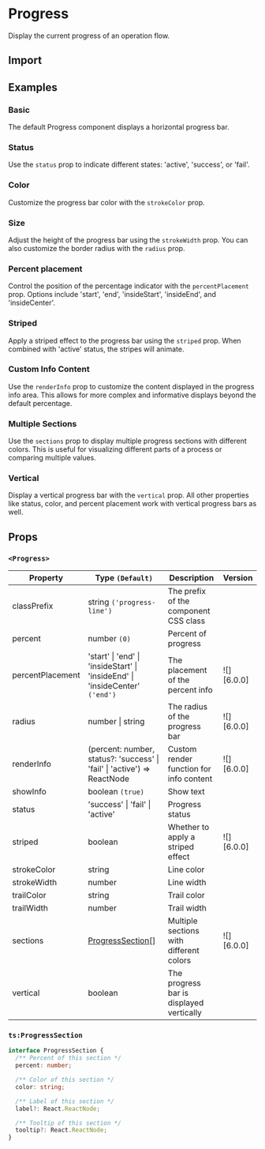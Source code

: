 # Progress

Display the current progress of an operation flow.

## Import

<!--{include:<import-guide>}-->

## Examples

### Basic

The default Progress component displays a horizontal progress bar.

<!--{include:`line.md`}-->

### Status

Use the `status` prop to indicate different states: 'active', 'success', or 'fail'.

<!--{include:`line-status.md`}-->

### Color

Customize the progress bar color with the `strokeColor` prop.

<!--{include:`line-stroke-color.md`}-->

### Size

Adjust the height of the progress bar using the `strokeWidth` prop. You can also customize the border radius with the `radius` prop.

<!--{include:`line-stroke-width.md`}-->

### Percent placement

Control the position of the percentage indicator with the `percentPlacement` prop. Options include 'start', 'end', 'insideStart', 'insideEnd', and 'insideCenter'.

<!--{include:`line-percent-position.md`}-->

### Striped

Apply a striped effect to the progress bar using the `striped` prop. When combined with 'active' status, the stripes will animate.

<!--{include:`line-striped.md`}-->

### Custom Info Content

Use the `renderInfo` prop to customize the content displayed in the progress info area. This allows for more complex and informative displays beyond the default percentage.

<!--{include:`line-render-info.md`}-->

### Multiple Sections

Use the `sections` prop to display multiple progress sections with different colors. This is useful for visualizing different parts of a process or comparing multiple values.

<!--{include:`line-sections.md`}-->

### Vertical

Display a vertical progress bar with the `vertical` prop. All other properties like status, color, and percent placement work with vertical progress bars as well.

<!--{include:`line-vertical.md`}-->

## Props

### `<Progress>`

| Property         | Type `(Default)`                                                             | Description                              | Version    |
| ---------------- | ---------------------------------------------------------------------------- | ---------------------------------------- | ---------- |
| classPrefix      | string `('progress-line')`                                                   | The prefix of the component CSS class    |            |
| percent          | number `(0)`                                                                 | Percent of progress                      |            |
| percentPlacement | 'start' \| 'end' \| 'insideStart' \| 'insideEnd' \| 'insideCenter' `('end')` | The placement of the percent info        | ![][6.0.0] |
| radius           | number \| string                                                             | The radius of the progress bar           | ![][6.0.0] |
| renderInfo       | (percent: number, status?: 'success' \| 'fail' \| 'active') => ReactNode     | Custom render function for info content  | ![][6.0.0] |
| showInfo         | boolean `(true)`                                                             | Show text                                |            |
| status           | 'success' \| 'fail' \| 'active'                                              | Progress status                          |            |
| striped          | boolean                                                                      | Whether to apply a striped effect        | ![][6.0.0] |
| strokeColor      | string                                                                       | Line color                               |            |
| strokeWidth      | number                                                                       | Line width                               |            |
| trailColor       | string                                                                       | Trail color                              |            |
| trailWidth       | number                                                                       | Trail width                              |            |
| sections         | [ProgressSection](#code-ts-progress-section-code)[]                          | Multiple sections with different colors  | ![][6.0.0] |
| vertical         | boolean                                                                      | The progress bar is displayed vertically |            |

### `ts:ProgressSection`

```ts
interface ProgressSection {
  /** Percent of this section */
  percent: number;

  /** Color of this section */
  color: string;

  /** Label of this section */
  label?: React.ReactNode;

  /** Tooltip of this section */
  tooltip?: React.ReactNode;
}
```
